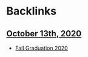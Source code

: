 
# Backlinks
## [October 13th, 2020](<October 13th, 2020.md>)
- [Fall Graduation 2020](<Fall Graduation 2020.md>)

